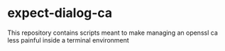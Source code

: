 # expect-dialog-ca
This repository contains scripts meant to make managing an openssl ca less painful inside a terminal environment
